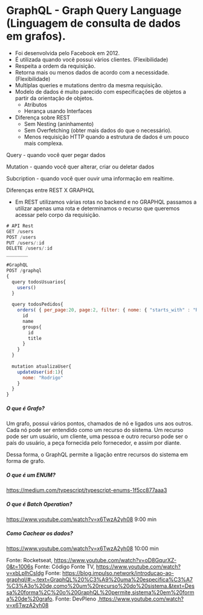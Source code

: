 # GraphQL - Graph Query Language (Linguagem de consulta de dados em grafos).


* Foi desenvolvida pelo Facebook em 2012.
* É utilizada quando você possui vários clientes. (Flexibilidade)
* Respeita a ordem da requisição.
* Retorna mais ou menos dados de acordo com a necessidade. (Flexibilidade)
* Multíplas queries e mutations dentro da mesma requisição. 
* Modelo de dados é muito parecido com especificações de objetos a partir da orientação de objetos.
  * Atributos
  * Herança usando Interfaces
* Diferença sobre REST
  * Sem Nesting (aninhamento)
  * Sem Overfetching (obter mais dados do que o necessário).
  * Menos requisição HTTP quando a estrutura de dados é um pouco mais complexa.


Query -  quando você quer pegar dados

Mutation - quando você quer alterar, criar ou deletar dados

Subcription - quando você quer ouvir uma informação em realtime.


Diferenças entre REST X GRAPHQL

- Em REST utilizamos várias rotas no backend e no GRAPHQL passamos a utilizar apenas uma rota e determinamos o recurso que queremos acessar pelo corpo da requisição. 

```js
# API Rest
GET /users
POST /users
PUT /users/:id
DELETE /users/:id
________

#GraphQL
POST /graphql
{
  query todosUsuarios{
    users()
  }
  
  query todosPedidos{
    orders( { per_page:20, page:2, filter: { nome: { "starts_with" : "Rodrigo" } } } ){
      id
      name
      groups{
        id
        title
      }
    }
  }
  
  mutation atualizaUser{
    updateUser(id:1){
      nome: "Rodrigo"
    }
  }
}

```

##### O que é Grafo?
Um grafo, possui vários pontos, chamados de nó e ligados uns aos outros. Cada nó pode ser entendido como um recurso do sistema. Um recurso pode ser um usuário, um cliente, uma pessoa e outro recurso pode ser o país do usuário, a peça fornecida pelo fornecedor, e assim por diante.

Dessa forma, o GraphQL permite a ligação entre recursos do sistema em forma de grafo.

##### O que é um ENUM?
https://medium.com/typescript/typescript-enums-1f5cc877aaa3

##### O que é Batch Operation?
https://www.youtube.com/watch?v=x6TwzA2yh08 9:00 min

##### Como Cachear os dados?
https://www.youtube.com/watch?v=x6TwzA2yh08 10:00 min


Fonte: Rocketseat, https://www.youtube.com/watch?v=oD8GqurXZ-0&t=1006s
Fonte: Código Fonte TV, https://www.youtube.com/watch?v=xbLpIhCsIdg
Fonte: https://blog.impulso.network/introducao-ao-graphql/#:~:text=GraphQL%20%C3%A9%20uma%20especifica%C3%A7%C3%A3o%20de,como%20um%20recurso%20do%20sistema.&text=Dessa%20forma%2C%20o%20GraphQL%20permite,sistema%20em%20forma%20de%20grafo.
Fonte: DevPleno ,https://www.youtube.com/watch?v=x6TwzA2yh08
